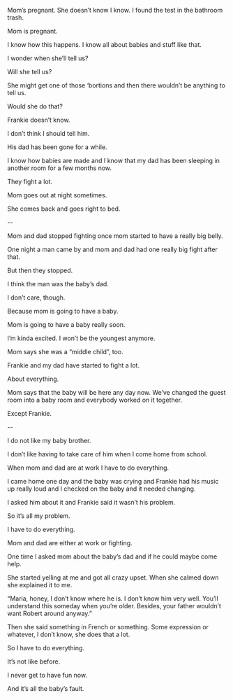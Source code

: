 Mom’s pregnant.
She doesn’t know I know. I found the test in the bathroom trash.

Mom is pregnant.

I know how this happens.  I know all about babies and stuff like that.

I wonder when she’ll tell us?

Will she tell us?

She might get one of those ‘bortions and then there wouldn’t be anything to tell us.

Would she do that?

Frankie doesn’t know.

I don’t think I should tell him.

His dad has been gone for a while.

I know how babies are made and I know that my dad has been sleeping in another room for a few months now.

They fight a lot.

Mom goes out at night sometimes.

She comes back and goes right to bed.

--

Mom and dad stopped fighting once mom started to have a really big belly.

One night a man came by and mom and dad had one really big fight after that.

But then they stopped.

I think the man was the baby’s dad.

I don’t care, though.

Because mom is going to have a baby.

Mom is going to have a baby really soon.

I’m kinda excited.  I won’t be the youngest anymore.

Mom says she was a “middle child”, too.

Frankie and my dad have started to fight a lot.

About everything.

Mom says that the baby will be here any day now.  We’ve changed the guest room into a baby room and everybody worked on it together.

Except Frankie.

--

I do not like my baby brother.

I don’t like having to take care of him when I come home from school.

When mom and dad are at work I have to do everything.

I came home one day and the baby was crying and Frankie had his music up really loud and I checked on the baby and it needed changing.

I asked him about it and Frankie said it wasn’t his problem.

So it’s all my problem.

I have to do everything.

Mom and dad are either at work or fighting.

One time I asked mom about the baby’s dad and if he could maybe come help.

She started yelling at me and got all crazy upset.  When she calmed down she explained it to me.

“Maria, honey, I don’t know where he is.  I don’t know him very well.  You’ll understand this someday when you’re older.  Besides, your father wouldn’t want Robert around anyway.”

Then she said something in French or something.  Some expression or whatever, I don’t know, she does that a lot.

So I have to do everything.

It’s not like before.

I never get to have fun now.

And it’s all the baby’s fault.
